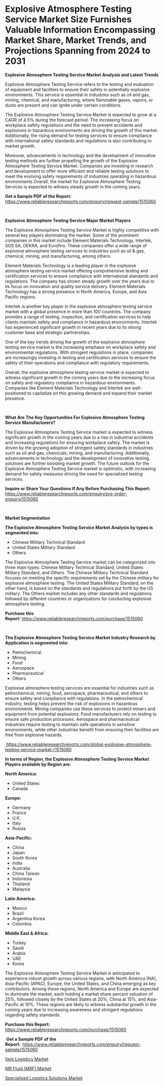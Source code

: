 <p><h1>Explosive Atmosphere Testing Service Market Size Furnishes Valuable Information Encompassing Market Share, Market Trends, and Projections Spanning from 2024 to 2031</h1></p><p><strong>Explosive Atmosphere Testing Service Market Analysis and Latest Trends</strong></p>
<p><p>Explosive Atmosphere Testing Service refers to the testing and evaluation of equipment and facilities to ensure their safety in potentially explosive environments. This service is essential in industries such as oil and gas, mining, chemical, and manufacturing, where flammable gases, vapors, or dusts are present and can ignite under certain conditions.</p><p>The Explosive Atmosphere Testing Service Market is expected to grow at a CAGR of 4.5% during the forecast period. The increasing focus on workplace safety regulations and the need to prevent accidents and explosions in hazardous environments are driving the growth of this market. Additionally, the rising demand for testing services to ensure compliance with international safety standards and regulations is also contributing to market growth.</p><p>Moreover, advancements in technology and the development of innovative testing methods are further propelling the growth of the Explosive Atmosphere Testing Service Market. Companies are investing in research and development to offer more efficient and reliable testing solutions to meet the evolving safety requirements of industries operating in hazardous environments.Overall, the market for Explosive Atmosphere Testing Services is expected to witness steady growth in the coming years.</p></p>
<p><strong>Get a Sample PDF of the Report:&nbsp;</strong> <a href="https://www.reliableresearchreports.com/enquiry/request-sample/1515060">https://www.reliableresearchreports.com/enquiry/request-sample/1515060</a></p>
<p>&nbsp;</p>
<p><strong>Explosive Atmosphere Testing Service Major Market Players</strong></p>
<p><p>The Explosive Atmosphere Testing Service Market is highly competitive with several key players dominating the market. Some of the prominent companies in this market include Element Materials Technology, Intertek, SGS SA, DEKRA, and Eurofins. These companies offer a wide range of explosive atmosphere testing services to industries such as oil & gas, chemical, mining, and manufacturing, among others.</p><p>Element Materials Technology is a leading player in the explosive atmosphere testing service market offering comprehensive testing and certification services to ensure compliance with international standards and regulations. The company has shown steady growth over the years due to its focus on innovation and quality service delivery. Element Materials Technology has a strong presence in North America, Europe, and Asia Pacific regions.</p><p>Intertek is another key player in the explosive atmosphere testing service market with a global presence in more than 100 countries. The company provides a range of testing, inspection, and certification services to help clients maintain safety and compliance in hazardous environments. Intertek has experienced significant growth in recent years due to its strong customer base and strategic partnerships.</p><p>One of the key trends driving the growth of the explosive atmosphere testing service market is the increasing emphasis on workplace safety and environmental regulations. With stringent regulations in place, companies are increasingly investing in testing and certification services to ensure the safety of their operations and compliance with regulatory requirements.</p><p>Overall, the explosive atmosphere testing service market is expected to witness significant growth in the coming years due to the increasing focus on safety and regulatory compliance in hazardous environments. Companies like Element Materials Technology and Intertek are well-positioned to capitalize on this growing demand and expand their market presence.</p></p>
<p>&nbsp;</p>
<p><strong>What Are The Key Opportunities For Explosive Atmosphere Testing Service Manufacturers?</strong></p>
<p><p>The Explosive Atmosphere Testing Service market is expected to witness significant growth in the coming years due to a rise in industrial accidents and increasing regulations for ensuring workplace safety. The market is driven by the growing adoption of stringent safety standards in industries such as oil and gas, chemicals, mining, and manufacturing. Additionally, advancements in technology and the development of innovative testing solutions are further boosting market growth. The future outlook for the Explosive Atmosphere Testing Service market is optimistic, with increasing demand for safety measures driving the need for specialized testing services.</p></p>
<p><strong>Inquire or Share Your Questions If Any Before Purchasing This Report:</strong> <a href="https://www.reliableresearchreports.com/enquiry/pre-order-enquiry/1515060">https://www.reliableresearchreports.com/enquiry/pre-order-enquiry/1515060</a></p>
<p>&nbsp;</p>
<p><strong>Market Segmentation</strong></p>
<p><strong>The Explosive Atmosphere Testing Service Market Analysis by types is segmented into:</strong></p>
<p><ul><li>Chinese Military Technical Standard</li><li>United States Military Standard</li><li>Others</li></ul></p>
<p><p>The Explosive Atmosphere Testing Service market can be categorized into three main types: Chinese Military Technical Standard, United States Military Standard, and Others. The Chinese Military Technical Standard focuses on meeting the specific requirements set by the Chinese military for explosive atmosphere testing. The United States Military Standard, on the other hand, is based on the standards and regulations put forth by the US military. The Others market includes any other standards and regulations followed by different countries or organizations for conducting explosive atmosphere testing.</p></p>
<p><strong>Purchase this Report:&nbsp;</strong><a href="https://www.reliableresearchreports.com/purchase/1515060">https://www.reliableresearchreports.com/purchase/1515060</a></p>
<p>&nbsp;</p>
<p><strong>The Explosive Atmosphere Testing Service Market Industry Research by Application is segmented into:</strong></p>
<p><ul><li>Petrochemical</li><li>Mining</li><li>Food</li><li>Aerospace</li><li>Pharmaceutical</li><li>Others</li></ul></p>
<p><p>Explosive atmosphere testing services are essential for industries such as petrochemical, mining, food, aerospace, pharmaceutical, and others to ensure safety and compliance with regulations. In the petrochemical industry, testing helps prevent the risk of explosions in hazardous environments. Mining companies use these services to protect miners and equipment from potential explosions. Food manufacturers rely on testing to ensure safe production processes. Aerospace and pharmaceutical industries require testing to maintain safe operations in sensitive environments, while other industries benefit from ensuring their facilities are free from explosive hazards.</p></p>
<p><a href="https://www.reliableresearchreports.com/global-explosive-atmosphere-testing-service-market-r1515060">&nbsp;https://www.reliableresearchreports.com/global-explosive-atmosphere-testing-service-market-r1515060</a></p>
<p><strong>In terms of Region, the Explosive Atmosphere Testing Service Market Players available by Region are:</strong></p>
<p>
    <p> <strong> North America: </strong>
        <ul>
            <li>United States</li>
            <li>Canada</li>
        </ul>
        </p> 
    <p> <strong> Europe: </strong>
        <ul>
            <li>Germany</li>
            <li>France</li>
            <li>U.K.</li>
            <li>Italy</li>
            <li>Russia</li>
        </ul>
        </p> 
    <p> <strong> Asia-Pacific: </strong>
        <ul>
            <li>China</li>
            <li>Japan</li>
            <li>South Korea</li>
            <li>India</li>
            <li>Australia</li>
            <li>China Taiwan</li>
            <li>Indonesia</li>
            <li>Thailand</li>
            <li>Malaysia</li>
        </ul>
        </p> 
    <p> <strong> Latin America: </strong>
        <ul>
            <li>Mexico</li>
            <li>Brazil</li>
            <li>Argentina Korea</li>
            <li>Colombia</li>
        </ul>
        </p> 
    <p> <strong> Middle East & Africa: </strong>
        <ul>
            <li>Turkey</li>
            <li>Saudi</li>
            <li>Arabia</li>
            <li>UAE</li>
            <li>Korea</li>
        </ul>
    </p>
    </p>
<p><p>The Explosive Atmosphere Testing Service Market is anticipated to experience robust growth across various regions, with North America (NA), Asia-Pacific (APAC), Europe, the United States, and China emerging as key contributors. Among these regions, North America and Europe are expected to dominate the market, each holding a market share percent valuation of 25%, followed closely by the United States at 20%, China at 15%, and Asia-Pacific at 10%. These regions are likely to witness substantial growth in the coming years due to increasing awareness and stringent regulations regarding safety standards.</p></p>
<p><strong>Purchase this Report: </strong><a href="https://www.reliableresearchreports.com/purchase/1515060">https://www.reliableresearchreports.com/purchase/1515060</a></p>
<p>&nbsp;<strong>Get a Sample PDF of the Report:&nbsp;&nbsp;</strong><a href="https://www.reliableresearchreports.com/enquiry/request-sample/1515060">https://www.reliableresearchreports.com/enquiry/request-sample/1515060</a></p>
<p><strong></strong></p>
<p><p><a href="https://github.com/smithy59/Market-Research-Report-List-1/blob/main/item-logistics-market.md">Item Logistics Market</a></p><p><a href="https://github.com/sydneyHley85/Market-Research-Report-List-1/blob/main/mr-fluid-mrf-market.md">MR Fluid (MRF) Market</a></p><p><a href="https://github.com/neilMartin36/Market-Research-Report-List-1/blob/main/specialised-logistics-solutions-market.md">Specialised Logistics Solutions Market</a></p></p>